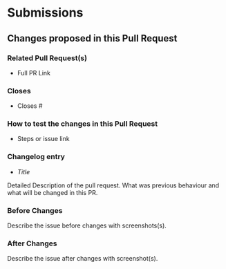 # Submissions

## Changes proposed in this Pull Request

<!-- Describe the changes made to this Pull Request and the reason for such changes. -->

### Related Pull Request(s)

* Full PR Link

### Closes

* Closes #

### How to test the changes in this Pull Request

* Steps or issue link

### Changelog entry

* *Title*

Detailed Description of the pull request. What was previous behaviour
and what will be changed in this PR.

### Before Changes

Describe the issue before changes with screenshots(s).

### After Changes

Describe the issue after changes with screenshot(s).
